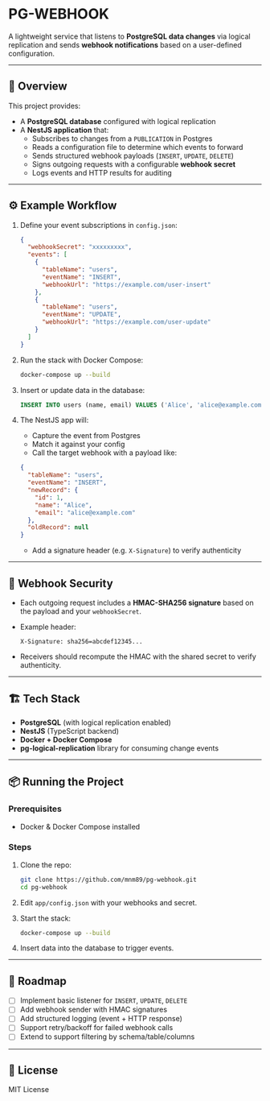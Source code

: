 # PG-WEBHOOK

A lightweight service that listens to **PostgreSQL data changes** via logical replication and sends **webhook notifications** based on a user-defined configuration.

---

## 🚀 Overview

This project provides:

- A **PostgreSQL database** configured with logical replication
- A **NestJS application** that:
  - Subscribes to changes from a `PUBLICATION` in Postgres
  - Reads a configuration file to determine which events to forward
  - Sends structured webhook payloads (`INSERT`, `UPDATE`, `DELETE`)
  - Signs outgoing requests with a configurable **webhook secret**
  - Logs events and HTTP results for auditing

---

## ⚙️ Example Workflow

1. Define your event subscriptions in `config.json`:

   ```json
   {
     "webhookSecret": "xxxxxxxxx",
     "events": [
       {
         "tableName": "users",
         "eventName": "INSERT",
         "webhookUrl": "https://example.com/user-insert"
       },
       {
         "tableName": "users",
         "eventName": "UPDATE",
         "webhookUrl": "https://example.com/user-update"
       }
     ]
   }

2. Run the stack with Docker Compose:

   ```bash
   docker-compose up --build
   ```

3. Insert or update data in the database:

   ```sql
   INSERT INTO users (name, email) VALUES ('Alice', 'alice@example.com');
   ```

4. The NestJS app will:

   - Capture the event from Postgres
   - Match it against your config
   - Call the target webhook with a payload like:

   ```json
   {
     "tableName": "users",
     "eventName": "INSERT",
     "newRecord": {
       "id": 1,
       "name": "Alice",
       "email": "alice@example.com"
     },
     "oldRecord": null
   }
   ```

   - Add a signature header (e.g. `X-Signature`) to verify authenticity

---

## 🔐 Webhook Security

- Each outgoing request includes a **HMAC-SHA256 signature** based on the payload and your `webhookSecret`.

- Example header:

  ```code
  X-Signature: sha256=abcdef12345...
  ```

- Receivers should recompute the HMAC with the shared secret to verify authenticity.

---

## 🏗️ Tech Stack

- **PostgreSQL** (with logical replication enabled)
- **NestJS** (TypeScript backend)
- **Docker + Docker Compose**
- **pg-logical-replication** library for consuming change events

---

## 📦 Running the Project

### Prerequisites

- Docker & Docker Compose installed

### Steps

1. Clone the repo:

   ```bash
   git clone https://github.com/mnm89/pg-webhook.git
   cd pg-webhook
   ```

2. Edit `app/config.json` with your webhooks and secret.

3. Start the stack:

   ```bash
   docker-compose up --build
   ```

4. Insert data into the database to trigger events.

---

## 📝 Roadmap

- [ ] Implement basic listener for `INSERT`, `UPDATE`, `DELETE`
- [ ] Add webhook sender with HMAC signatures
- [ ] Add structured logging (event + HTTP response)
- [ ] Support retry/backoff for failed webhook calls
- [ ] Extend to support filtering by schema/table/columns

---

## 📄 License

MIT License
